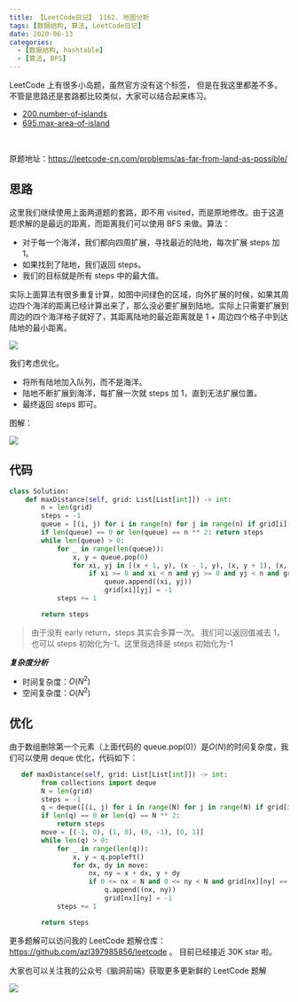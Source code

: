 ```yaml
---
title: 【LeetCode日记】 1162. 地图分析
tags: [数据结构, 算法, LeetCode日记]
date: 2020-06-13
categories:
  - [数据结构, hashtable]
  - [算法, BFS]
---
```


LeetCode 上有很多小岛题，虽然官方没有这个标签， 但是在我这里都差不多。不管是思路还是套路都比较类似，大家可以结合起来练习。

- [200.number-of-islands](https://github.com/azl397985856/leetcode/blob/master/problems/200.number-of-islands.md)
- [695.max-area-of-island](https://leetcode-cn.com/problems/max-area-of-island/solution/695-dao-yu-de-zui-da-mian-ji-dfspython3-by-fe-luci/)

​<!-- more -->

原题地址：https://leetcode-cn.com/problems/as-far-from-land-as-possible/

## 思路

这里我们继续使用上面两道题的套路，即不用 visited，而是原地修改。由于这道题求解的是最远的距离，而距离我们可以使用 BFS 来做。算法：

- 对于每一个海洋，我们都向四周扩展，寻找最近的陆地，每次扩展 steps 加 1。
- 如果找到了陆地，我们返回 steps。
- 我们的目标就是所有 steps 中的最大值。

实际上面算法有很多重复计算，如图中间绿色的区域，向外扩展的时候，如果其周边四个海洋的距离已经计算出来了，那么没必要扩展到陆地。实际上只需要扩展到周边的四个海洋格子就好了，其距离陆地的最近距离就是 1 + 周边四个格子中到达陆地的最小距离。

![](https://pic.leetcode-cn.com/23e21821e14238829dd7021a620895f40a8e42127cfe372e4791d025bb655afc.jpg)

我们考虑优化。

- 将所有陆地加入队列，而不是海洋。
- 陆地不断扩展到海洋，每扩展一次就 steps 加 1，直到无法扩展位置。
- 最终返回 steps 即可。

图解：

![](https://pic.leetcode-cn.com/8001c1390fb0d1a402eea5010594a303651b4a09ac6ddcd12d72b5b8a9d37295.jpg)

## 代码

```python
class Solution:
    def maxDistance(self, grid: List[List[int]]) -> int:
        n = len(grid)
        steps = -1
        queue = [(i, j) for i in range(n) for j in range(n) if grid[i][j] == 1]
        if len(queue) == 0 or len(queue) == n ** 2: return steps
        while len(queue) > 0:
            for _ in range(len(queue)):
                x, y = queue.pop(0)
                for xi, yj in [(x + 1, y), (x - 1, y), (x, y + 1), (x, y - 1)]:
                    if xi >= 0 and xi < n and yj >= 0 and yj < n and grid[xi][yj] == 0:
                        queue.append((xi, yj))
                        grid[xi][yj] = -1
            steps += 1

        return steps
```

> 由于没有 early return，steps 其实会多算一次。 我们可以返回值减去 1，也可以 steps 初始化为-1。这里我选择是 steps 初始化为-1

**_复杂度分析_**

- 时间复杂度：$O(N ^ 2)$
- 空间复杂度：$O(N ^ 2)$

## 优化

由于数组删除第一个元素（上面代码的 queue.pop(0)）是$O(N)$的时间复杂度，我们可以使用 deque 优化，代码如下：

```python
   def maxDistance(self, grid: List[List[int]]) -> int:
        from collections import deque
        N = len(grid)
        steps = -1
        q = deque([(i, j) for i in range(N) for j in range(N) if grid[i][j] == 1])
        if len(q) == 0 or len(q) == N ** 2:
            return steps
        move = [(-1, 0), (1, 0), (0, -1), (0, 1)]
        while len(q) > 0:
            for _ in range(len(q)):
                x, y = q.popleft()
                for dx, dy in move:
                    nx, ny = x + dx, y + dy
                    if 0 <= nx < N and 0 <= ny < N and grid[nx][ny] == 0:
                        q.append((nx, ny))
                        grid[nx][ny] = -1
            steps += 1

        return steps
```

更多题解可以访问我的 LeetCode 题解仓库：https://github.com/azl397985856/leetcode 。 目前已经接近 30K star 啦。

大家也可以关注我的公众号《脑洞前端》获取更多更新鲜的 LeetCode 题解

![](https://pic.leetcode-cn.com/89ef69abbf02a2957838499a96ce3fbb26830aae52e3ab90392e328c2670cddc-file_1581478989502)
